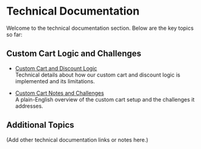 # Technical Documentation

Welcome to the technical documentation section. Below are the key topics so far:

## Custom Cart Logic and Challenges

- [Custom Cart and Discount Logic](custom-cart-and-discount-logic.md)  
  Technical details about how our custom cart and discount logic is implemented and its limitations.

- [Custom Cart Notes and Challenges](custom-cart-notes-and-challenges.md)  
  A plain-English overview of the custom cart setup and the challenges it addresses.

## Additional Topics

(Add other technical documentation links or notes here.)

